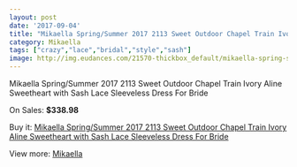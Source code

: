 ```yaml
---
layout: post
date: '2017-09-04'
title: "Mikaella Spring/Summer 2017 2113 Sweet Outdoor Chapel Train Ivory Aline Sweetheart with Sash Lace Sleeveless Dress For Bride"
category: Mikaella
tags: ["crazy","lace","bridal","style","sash"]
image: http://img.eudances.com/21570-thickbox_default/mikaella-spring-summer-2017-2113-sweet-outdoor-chapel-train-ivory-aline-sweetheart-with-sash-lace-sleeveless-dress-for-bride.jpg
---
```

Mikaella Spring/Summer 2017 2113 Sweet Outdoor Chapel Train Ivory Aline Sweetheart with Sash Lace Sleeveless Dress For Bride

On Sales: **$338.98**
<a href="https://www.eudances.com/en/mikaella/6624-mikaella-spring-summer-2017-2113-sweet-outdoor-chapel-train-ivory-aline-sweetheart-with-sash-lace-sleeveless-dress-for-bride.html"><amp-img layout="responsive" width="600" height="600" src="//img.eudances.com/21570-thickbox_default/mikaella-spring-summer-2017-2113-sweet-outdoor-chapel-train-ivory-aline-sweetheart-with-sash-lace-sleeveless-dress-for-bride.jpg" alt="Mikaella Spring/Summer 2017 2113 Sweet Outdoor Chapel Train Ivory Aline Sweetheart with Sash Lace Sleeveless Dress For Bride 0" /></a>
<a href="https://www.eudances.com/en/mikaella/6624-mikaella-spring-summer-2017-2113-sweet-outdoor-chapel-train-ivory-aline-sweetheart-with-sash-lace-sleeveless-dress-for-bride.html"><amp-img layout="responsive" width="600" height="600" src="//img.eudances.com/21574-thickbox_default/mikaella-spring-summer-2017-2113-sweet-outdoor-chapel-train-ivory-aline-sweetheart-with-sash-lace-sleeveless-dress-for-bride.jpg" alt="Mikaella Spring/Summer 2017 2113 Sweet Outdoor Chapel Train Ivory Aline Sweetheart with Sash Lace Sleeveless Dress For Bride 1" /></a>
<a href="https://www.eudances.com/en/mikaella/6624-mikaella-spring-summer-2017-2113-sweet-outdoor-chapel-train-ivory-aline-sweetheart-with-sash-lace-sleeveless-dress-for-bride.html"><amp-img layout="responsive" width="600" height="600" src="//img.eudances.com/21573-thickbox_default/mikaella-spring-summer-2017-2113-sweet-outdoor-chapel-train-ivory-aline-sweetheart-with-sash-lace-sleeveless-dress-for-bride.jpg" alt="Mikaella Spring/Summer 2017 2113 Sweet Outdoor Chapel Train Ivory Aline Sweetheart with Sash Lace Sleeveless Dress For Bride 2" /></a>
<a href="https://www.eudances.com/en/mikaella/6624-mikaella-spring-summer-2017-2113-sweet-outdoor-chapel-train-ivory-aline-sweetheart-with-sash-lace-sleeveless-dress-for-bride.html"><amp-img layout="responsive" width="600" height="600" src="//img.eudances.com/21572-thickbox_default/mikaella-spring-summer-2017-2113-sweet-outdoor-chapel-train-ivory-aline-sweetheart-with-sash-lace-sleeveless-dress-for-bride.jpg" alt="Mikaella Spring/Summer 2017 2113 Sweet Outdoor Chapel Train Ivory Aline Sweetheart with Sash Lace Sleeveless Dress For Bride 3" /></a>
<a href="https://www.eudances.com/en/mikaella/6624-mikaella-spring-summer-2017-2113-sweet-outdoor-chapel-train-ivory-aline-sweetheart-with-sash-lace-sleeveless-dress-for-bride.html"><amp-img layout="responsive" width="600" height="600" src="//img.eudances.com/21571-thickbox_default/mikaella-spring-summer-2017-2113-sweet-outdoor-chapel-train-ivory-aline-sweetheart-with-sash-lace-sleeveless-dress-for-bride.jpg" alt="Mikaella Spring/Summer 2017 2113 Sweet Outdoor Chapel Train Ivory Aline Sweetheart with Sash Lace Sleeveless Dress For Bride 4" /></a>

Buy it: [Mikaella Spring/Summer 2017 2113 Sweet Outdoor Chapel Train Ivory Aline Sweetheart with Sash Lace Sleeveless Dress For Bride](https://www.eudances.com/en/mikaella/6624-mikaella-spring-summer-2017-2113-sweet-outdoor-chapel-train-ivory-aline-sweetheart-with-sash-lace-sleeveless-dress-for-bride.html "Mikaella Spring/Summer 2017 2113 Sweet Outdoor Chapel Train Ivory Aline Sweetheart with Sash Lace Sleeveless Dress For Bride")

View more: [Mikaella](https://www.eudances.com/en/106-mikaella "Mikaella")